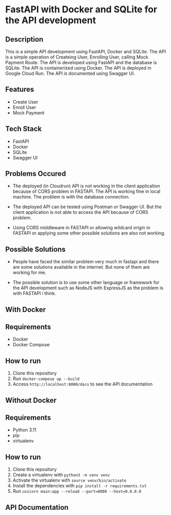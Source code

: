 # FastAPI with Docker and SQLite for the API development

## Description

This is a simple API development using FastAPI, Docker and SQLite. The API is a simple operation of Createing User, Enrolling User, calling Mock Payment Route.
The API is developed using FastAPI and the database is SQLite. The API is containerized using Docker. The API is deployed in Google Cloud Run. The API is documented using Swagger UI.

## Features

- Create User
- Enroll User
- Mock Payment

## Tech Stack

- FastAPI
- Docker
- SQLite
- Swagger UI

## Problems Occured

- The deployed (in Cloudrun) API is not working in the client application because of CORS problem in FASTAPI. The API is working fine in local machine. The problem is with the database connection.

- The deployed API can be tested using Postman or Swagger UI. But the client application is not able to access the API because of CORS problem.

- Using CORS middleware in FASTAPI or allowing wildcard origin in FASTAPI or applying some other possible solutions are also not working.

## Possible Solutions

- People have faced the similar problem very much in fastapi and there are some solutions available in the internet. But none of them are working for me.

- The possible solution is to use some other language or framework for the API development such as NodeJS with ExpressJS as the problem is with FASTAPI i think.

## With Docker

## Requirements

- Docker
- Docker Compose

## How to run

1. Clone this repository
2. Run `docker-compose up --build`
3. Access `http://localhost:8000/docs` to see the API documentation

## Without Docker

## Requirements

- Python 3.11
- pip
- virtualenv

## How to run

1. Clone this repository
2. Create a virtualenv with `python3 -m venv venv`
3. Activate the virtualenv with `source venv/bin/activate`
4. Install the dependencies with `pip install -r requirements.txt`
5. Run `uvicorn main:app --reload --port=8000 --host=0.0.0.0`

## API Documentation
